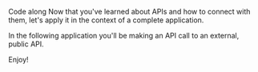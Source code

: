 Code along
Now that you've learned about APIs and how to connect with them, let's apply it in the context of a complete application.

In the following application you'll be making an API call to an external, public API.

Enjoy!